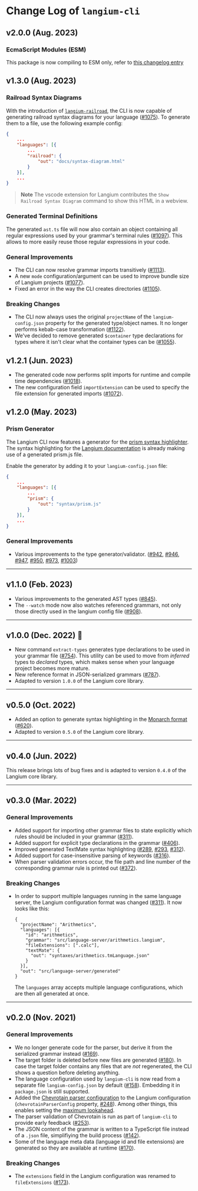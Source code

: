 # Change Log of `langium-cli`

## v2.0.0 (Aug. 2023)

### EcmaScript Modules (ESM)

This package is now compiling to ESM only, refer to [this changelog entry](https://github.com/langium/langium/blob/main/packages/langium/CHANGELOG.md#ecmascript-modules-esm)

## v1.3.0 (Aug. 2023)

### Railroad Syntax Diagrams

With the introduction of [`langium-railroad`](https://github.com/langium/langium/tree/main/packages/langium-railroad), the CLI is now capable of generating railroad syntax diagrams for your language ([#1075](https://github.com/langium/langium/pull/1075)).
To generate them to a file, use the following example config:

```json
{
    ...
    "languages": [{
        ...
        "railroad": {
            "out": "docs/syntax-diagram.html"
        }
    }],
    ...
}
```

> **Note**
> The vscode extension for Langium contributes the `Show Railroad Syntax Diagram` command to show this HTML in a webview.

### Generated Terminal Definitions

The generated `ast.ts` file will now also contain an object containing all regular expressions used by your grammar's terminal rules ([#1097](https://github.com/langium/langium/pull/1097)).
This allows to more easily reuse those regular expressions in your code.

### General Improvements

* The CLI can now resolve grammar imports transitively ([#1113](https://github.com/langium/langium/pull/1113)).
* A new `mode` configuration/argument can be used to improve bundle size of Langium projects ([#1077](https://github.com/langium/langium/pull/1077)).
* Fixed an error in the way the CLI creates directories ([#1105](https://github.com/langium/langium/pull/1105)).

### Breaking Changes

* The CLI now always uses the original `projectName` of the `langium-config.json` property for the generated type/object names. It no longer performs kebab-case transformation ([#1122](https://github.com/langium/langium/pull/1122)).
* We've decided to remove generated `$container` type declarations for types where it isn't clear what the container types can be ([#1055](https://github.com/langium/langium/pull/1055)).

## v1.2.1 (Jun. 2023)

* The generated code now performs split imports for runtime and compile time dependencies ([#1018](https://github.com/langium/langium/pull/1018)).
* The new configuration field `importExtension` can be used to specify the file extension for generated imports ([#1072](https://github.com/langium/langium/pull/1072)).

## v1.2.0 (May. 2023)

### Prism Generator

The Langium CLI now features a generator for the [prism syntax highlighter](https://prismjs.com/).
The syntax highlighting for the [Langium documentation](https://langium.org/docs/grammar-language/) is already making use of a generated prism.js file.

Enable the generator by adding it to your `langium-config.json` file:

```json
{
    ...
    "languages": [{
        ...
        "prism": {
            "out": "syntax/prism.js"
        }
    }],
    ...
}
```

### General Improvements

* Various improvements to the type generator/validator. ([#942](https://github.com/langium/langium/pull/942), [#946](https://github.com/langium/langium/pull/946), [#947](https://github.com/langium/langium/pull/947), [#950](https://github.com/langium/langium/pull/950), [#973](https://github.com/langium/langium/pull/973), [#1003](https://github.com/langium/langium/pull/1003))

---

## v1.1.0 (Feb. 2023)

* Various improvements to the generated AST types ([#845](https://github.com/langium/langium/pull/845)).
* The `--watch` mode now also watches referenced grammars, not only those directly used in the langium config file ([#908](https://github.com/langium/langium/pull/908)).

---

## v1.0.0 (Dec. 2022) 🎉

 * New command `extract-types` generates type declarations to be used in your grammar file ([#754](https://github.com/langium/langium/pull/754)). This utility can be used to move from _inferred_ types to _declared_ types, which makes sense when your language project becomes more mature.
 * New reference format in JSON-serialized grammars ([#787](https://github.com/langium/langium/pull/787)).
 * Adapted to version `1.0.0` of the Langium core library.

---

## v0.5.0 (Oct. 2022)

 * Added an option to generate syntax highlighting in the [Monarch format](https://microsoft.github.io/monaco-editor/monarch.html) ([#620](https://github.com/langium/langium/pull/620)).
 * Adapted to version `0.5.0` of the Langium core library.

---

## v0.4.0 (Jun. 2022)

This release brings lots of bug fixes and is adapted to version `0.4.0` of the Langium core library.

---

## v0.3.0 (Mar. 2022)

### General Improvements

 * Added support for importing other grammar files to state explicitly which rules should be included in your grammar ([#311](https://github.com/langium/langium/pull/311)).
 * Added support for explicit type declarations in the grammar ([#406](https://github.com/langium/langium/pull/406)).
 * Improved generated TextMate syntax highlighting ([#289](https://github.com/langium/langium/pull/289), [#293](https://github.com/langium/langium/pull/293), [#312](https://github.com/langium/langium/pull/312)).
 * Added support for case-insensitive parsing of keywords ([#316](https://github.com/langium/langium/pull/316)).
 * When parser validation errors occur, the file path and line number of the corresponding grammar rule is printed out ([#372](https://github.com/langium/langium/pull/372)).

### Breaking Changes

 * In order to support multiple languages running in the same language server, the Langium configuration format was changed ([#311](https://github.com/langium/langium/pull/311)). It now looks like this:
   ```
   {
     "projectName": "Arithmetics",
     "languages": [{
       "id": "arithmetics",
       "grammar": "src/language-server/arithmetics.langium",
       "fileExtensions": [".calc"],
       "textMate": {
         "out": "syntaxes/arithmetics.tmLanguage.json"
       }
     }],
     "out": "src/language-server/generated"
   }
   ```
   The `languages` array accepts multiple language configurations, which are then all generated at once.

---

## v0.2.0 (Nov. 2021)

### General Improvements

 * We no longer generate code for the parser, but derive it from the serialized grammar instead ([#169](https://github.com/langium/langium/pull/169)).
 * The target folder is deleted before new files are generated ([#180](https://github.com/langium/langium/pull/180)). In case the target folder contains any files that are _not_ regenerated, the CLI shows a question before deleting anything.
 * The language configuration used by `langium-cli` is now read from a separate file `langium-config.json` by default ([#158](https://github.com/langium/langium/pull/158)). Embedding it in `package.json` is still supported.
 * Added the [Chevrotain parser configuration](https://chevrotain.io/documentation/9_1_0/interfaces/IParserConfig.html) to the Langium configuration (`chevrotainParserConfig` property, [#248](https://github.com/langium/langium/pull/248)). Among other things, this enables setting the [maximum lookahead](https://chevrotain.io/documentation/9_1_0/interfaces/IParserConfig.html#maxLookahead).
 * The parser validation of Chevrotain is run as part of `langium-cli` to provide early feedback ([#253](https://github.com/langium/langium/pull/253)).
 * The JSON content of the grammar is written to a TypeScript file instead of a `.json` file, simplifiying the build process ([#142](https://github.com/langium/langium/pull/142)).
 * Some of the language meta data (language id and file extensions) are generated so they are available at runtime ([#170](https://github.com/langium/langium/pull/170)).

### Breaking Changes

 * The `extensions` field in the Langium configuration was renamed to `fileExtensions` ([#173](https://github.com/langium/langium/pull/173)).
